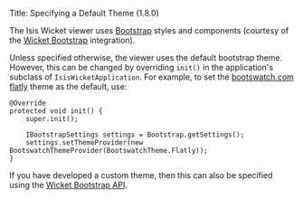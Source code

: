 Title: Specifying a Default Theme (1.8.0)

[//]: # (content copied to _user-guide_xxx)

The Isis Wicket viewer uses [Bootstrap](http://getbootstrap.com/) styles and components (courtesy of the 
[Wicket Bootstrap](https://github.com/l0rdn1kk0n/wicket-bootstrap) integration).

Unless specified otherwise, the viewer uses the default bootstrap theme.  However, this can be changed by overriding
 `init()` in the application's subclass of `IsisWicketApplication`.  For example, to set the [bootswatch.com flatly](http://bootswatch.com/flatly/) theme
 as the default, use:
  
    @Override
    protected void init() {
        super.init();

        IBootstrapSettings settings = Bootstrap.getSettings();
        settings.setThemeProvider(new BootswatchThemeProvider(BootswatchTheme.Flatly));
    }

If you have developed a custom theme, then this can also be specified using the [Wicket Bootstrap API](https://github.com/l0rdn1kk0n/wicket-bootstrap/wiki/Themes).

